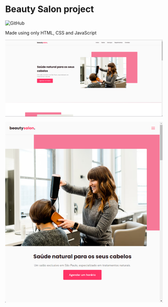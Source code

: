 # Beauty Salon project

![GitHub](https://img.shields.io/github/license/thomasluizon/beauty-salon)

Made using only HTML, CSS and JavaScript <br/>

![Design preview in fullscreen](./prints/fullscreen.png)

![Design preview in mobile](./prints/mobile.png)

